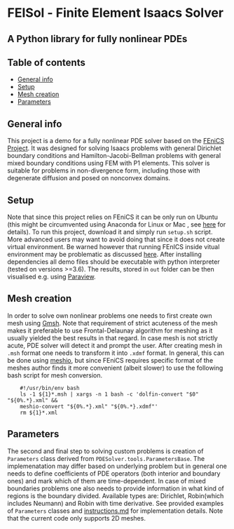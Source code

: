 # FEISol - Finite Element Isaacs Solver
## A Python library for fully nonlinear PDEs

## Table of contents
* [General info](#general-info)
* [Setup](#setup)
* [Mesh creation](#mesh-creation)
* [Parameters](#parameters)

## General info
This project is a demo for a fully nonlinear PDE solver based on the [FEniCS Project](https://fenicsproject.org/). It was designed for solving Isaacs problems
with general Dirichlet boundary conditions and Hamilton-Jacobi-Bellman problems with general mixed boundary conditions using FEM with P1 elements.
This solver is suitable for problems in non-divergence form, including those with degenerate diffusion and posed on nonconvex domains.
	
## Setup
Note that since this project relies on FEniCS it can be only run on Ubuntu (this might be circumvented using Anaconda for Linux or Mac
, see [here](https://fenicsproject.org/download/) for details). To run this project, download it and simply run `setup.sh` script. More advanced users may want to avoid doing that since it does not create virtual environment. Be warned however that running FEnICS inside vitual environment may be problematic as discussed [here](https://www.mail-archive.com/fenics-support@fenicsproject.org/msg01511.html). After installing dependencies all demo files should be executable with python interpreter (tested on versions >=3.6). The results, stored in `out` folder
can be then visualised e.g. using [Paraview](https://www.paraview.org).

## Mesh creation
In order to solve own nonlinear problems one needs to first create own mesh using [Gmsh](https://gmsh.info). Note that requirement
of strict acuteness of the mesh makes it preferable to use Frontal-Delaunay algorithm for meshing as it usually yielded the best results in that regard.
In case mesh is not strictly acute, PDE solver will detect it and prompt the user. After creating mesh in `.msh` format one needs to transform it
into `.xdmf` format. In general, this can be done using [meshio](https://pypi.org/project/meshio/), but since FEniCS requires specific format
of the meshes author finds it more convenient (albeit slower) to use the following bash script for mesh conversion.

```
    #!/usr/bin/env bash
    ls -1 ${1}*.msh | xargs -n 1 bash -c 'dolfin-convert "$0" "${0%.*}.xml" &&
    meshio-convert "${0%.*}.xml" "${0%.*}.xdmf"'
    rm ${1}*.xml 
```

## Parameters
The second and final step to solving custom problems is creation of `Parameters` class derived from `PDESolver.tools.ParametersBase`.
The implemenatation may differ based on underlying problem but in general one needs to define coefficients of PDE operators
(both interior and boundary ones) and mark which of them are time-dependent. In case of mixed boundaries problems one also needs
to provide information in what kind of regions is the boundary divided. Available types are: Dirichlet, Robin(which includes Neumann)
and Robin with time derivative. See provided examples of `Parameters` classes and [instructions.md](https://github.com/BartoszJaroszkowski/FEISol/blob/main/parameters/instructions.md) for implementation details. Note that the current code only supports 2D meshes.
